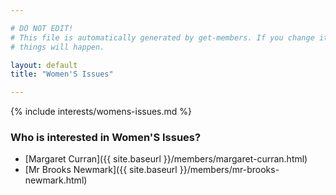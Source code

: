 ```yaml
---

# DO NOT EDIT!
# This file is automatically generated by get-members. If you change it, bad
# things will happen.

layout: default
title: "Women'S Issues"

---
```


{% include interests/womens-issues.md %}

### Who is interested in Women'S Issues?


* [Margaret Curran]({{ site.baseurl }}/members/margaret-curran.html)
* [Mr Brooks Newmark]({{ site.baseurl }}/members/mr-brooks-newmark.html)
